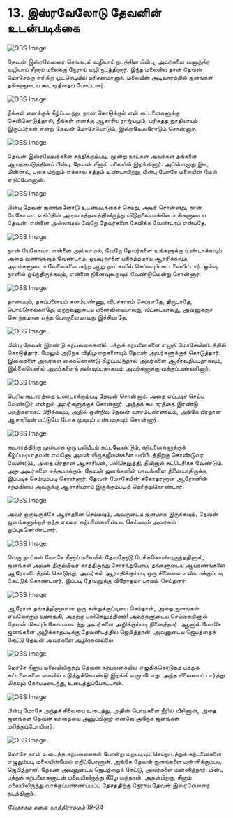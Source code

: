 # 13. இஸ்ரவேலோடு தேவனின் உடன்படிக்கை

![OBS Image](https://cdn.door43.org/obs/jpg/360px/obs-en-13-01.jpg)

தேவன் இஸ்ரவேலரை செங்கடல் வழியாய் நடத்தின பின்பு, அவர்களை வனாந்திர வழியாய் சீனாய் மலைக்கு நேராய் வழி நடத்தினார். இந்த மலையில் தான் தேவன் மோசேக்கு எரிகிற முட்செடியில் தரிசனமானார். மலையின் அடிவாரத்தில் ஜனங்கள் தங்களுடைய கூடாரத்தைப் போட்டனர்.

![OBS Image](https://cdn.door43.org/obs/jpg/360px/obs-en-13-02.jpg)

நீங்கள் எனக்குக் கீழ்ப்படிந்து, நான் கொடுக்கும் என் கட்டளைகளுக்கு செவிகொடுத்தால், நீங்கள் எனக்கு ஆசாரிய ராஜ்யமும், பரிசுத்த ஜாதியாயும் இருப்பீர்கள் என்று தேவன் மோசேயோடும், இஸ்ரவேலரோடும் சொன்னார். 

![OBS Image](https://cdn.door43.org/obs/jpg/360px/obs-en-13-03.jpg)

தேவன் இஸ்ரவேலர்களை சந்திக்கும்படி, மூன்று நாட்கள் அவர்கள் தங்களை ஆயத்தபடுத்தினப் பின்பு, தேவன் சீனாய் மலையில் இறங்கினார். அப்பொழுது இடி, மின்னல், புகை மற்றும் எக்கால சத்தம் உண்டாயிற்று, பின்பு மோசே மலையின் மேல் ஏறிப்போனான்.

![OBS Image](https://cdn.door43.org/obs/jpg/360px/obs-en-13-04.jpg)

பின்பு தேவன் ஜனங்களோடு உடன்படிக்கைச் செய்து, அவர் சொன்னது, நான் யேகோவா. எகிப்தின் அடிமைத்தனத்திலிருந்து விடுதலையாக்கின உங்களுடைய தேவன். என்னை அல்லாமல் வேறே தேவர்களை சேவிக்க வேண்டாம் என்பதே.

![OBS Image](https://cdn.door43.org/obs/jpg/360px/obs-en-13-05.jpg)

நான் யேகோவா. என்னை அல்லாமல், வேறே தேவர்களை உங்களுக்கு உண்டாக்கவும் அதை வணங்கவும் வேண்டாம். ஓய்வு நாளை பரிசுத்தமாய் ஆசரிக்கவும், அவர்களுடைய வேலைகளை மற்ற ஆறு நாட்களில் செய்யவும் கட்டளையிட்டார். ஓய்வு நாளில் ஓய்ந்திருக்கவும், என்னை நினைவுகூறவும் வேண்டுமென்று சொன்னார்.

![OBS Image](https://cdn.door43.org/obs/jpg/360px/obs-en-13-06.jpg)

தாயையும், தகப்பனையும் கனம்பண்ணு, விபச்சாரம் செய்யாதே, திருடாதே, பொய்சொல்லாதே, மற்றவனுடைய மனைவியையாவது, வீட்டையாவது, அவனுக்குச் சொந்தமான எந்த பொருளையாவது இச்சியாதே.

![OBS Image](https://cdn.door43.org/obs/jpg/360px/obs-en-13-07.jpg)

பின்பு தேவன் இரண்டு கற்பலகைகளில் பத்துக் கற்பனைகளை எழுதி மோசேயினிடத்தில் கொடுத்தார். மேலும் அநேக விதிமுறைகளையும் தேவன் அவர்களுக்குக் கொடுத்தார். இவைகளை அவர்கள் கைக்கொண்டு கீழ்ப்படிந்தால் அவர்களை ஆசீர்வதிப்பதாகவும், இல்லையெனில் அவர்களைத் தண்டிப்பதாகவும் அவர்களுக்கு வக்குப்பண்ணினார்.

![OBS Image](https://cdn.door43.org/obs/jpg/360px/obs-en-13-08.jpg)

பெரிய கூடாரத்தை உண்டாக்கும்படி தேவன் சொன்னார். அதை   எப்படிச் செய்ய வேண்டும் என்றும் அவர்களுக்குச் சொன்னார். அந்தக் கூடாரத்தை இரண்டு பகுதிகளாகப் பிரிக்கவும், அதில் ஒன்றில் தேவன் வாசம்பண்ணவும், அங்கே பிரதான ஆசாரியன் மட்டுமே போக முடியும் என்பதையும் சொன்னார்.

![OBS Image](https://cdn.door43.org/obs/jpg/360px/obs-en-13-09.jpg)

கூடாரத்திற்கு முன்பாக ஒரு பலிபீடம் கட்டவேண்டும், கற்பனைகளுக்குக் கீழ்ப்படியாதவன் எவனோ அவன் மிருகஜீவன்களை பலிபீடத்திற்கு கொண்டுவர வேண்டும், அதை பிரதான ஆசாரியன், பலிசெலுத்தி, தீயினால் சுட்டெரிக்க வேண்டும். அது அவர்களை சுத்தமாக்கும். தேவன் ஜனங்களின் பாவங்களை நினையாதிருக்க, இப்படிச் செய்யும்படி சொன்னார். தேவன் மோசேயின் சகோதரனான ஆரோனின் சந்ததியை அவருக்கு ஆசாரியராய் இருக்கும்படித் தெரிந்துகொண்டார்.

![OBS Image](https://cdn.door43.org/obs/jpg/360px/obs-en-13-10.jpg)

அவர் ஒருவருக்கே ஆராதனை செய்யவும், அவருடைய ஜனமாக இருக்கவும், தேவன் ஜனங்களுக்குத் தந்த எல்லா கற்பனைகளின்படி செய்யவும் அவர்கள் ஒப்புக்கொண்டனர். 

![OBS Image](https://cdn.door43.org/obs/jpg/360px/obs-en-13-11.jpg)

வெகு நாட்கள் மோசே சீனாய் மலையில் தேவனோடு பேசிக்கொண்டிருந்ததினால், ஜனங்கள் அவன் திரும்பிவர காத்திருந்து சோர்ந்துபோய், தங்களுடைய ஆபரணங்களை ஆரோனிடத்தில் கொடுத்து, அவர்கள் ஆராதிக்கும்படி ஒரு சிலையை உண்டாக்கும்படி கேட்டுக் கொண்டனர். இப்படி தேவனுக்கு விரோதமா பாவம் செய்தனர்.

![OBS Image](https://cdn.door43.org/obs/jpg/360px/obs-en-13-12.jpg)

ஆரோன் தங்கத்தினாலான ஒரு கன்றுக்குட்டியை செய்தான், அதை ஜனங்கள் எல்லோரும் வணங்கி, அதற்கு பலிசெலுத்தினர்! அவர்களுடைய செய்கையினால் தேவன் மிகவும் கோபமடைந்து அவர்களை அழிக்கும்படி நினைத்தார். ஆனால் மோசே ஜனங்களை அழிக்காதபடிக்கு தேவனிடத்தில் ஜெபித்தான். அவனுடைய ஜெபத்தைக் கேட்டு தேவன் அவர்களை அழிக்கவில்லை.

![OBS Image](https://cdn.door43.org/obs/jpg/360px/obs-en-13-13.jpg)

மோசே சீனாய் மலையிலிருந்து தேவன் கற்பலகையில் எழுதிக்கொடுத்த பத்துக் கட்டளைகளை கையில் எடுத்துக்கொண்டு இறங்கி வரும்போது, அந்த சிலையைப் பார்த்து மிகவும் கோபமடைந்து, உடைத்துப்போட்டான்.

![OBS Image](https://cdn.door43.org/obs/jpg/360px/obs-en-13-14.jpg)

பின்பு மோசே அந்தச் சிலையை உடைத்து, அதின் பொடிகளை நீரில் வீசினான், அதை ஜனங்கள் தேவன் வாதையை அனுப்பினார் எனவே அநேக ஜனங்கள் மரித்துப்போயினர்.

![OBS Image](https://cdn.door43.org/obs/jpg/360px/obs-en-13-15.jpg)

மோசே தான் உடைத்த கற்பலகைகள் போன்று மறுபடியும் செய்து பத்துக் கற்பனைகளை எழுதும்படி மலையின்மேல் ஏறிப்போனான். அங்கே தேவன் ஜனங்களை மன்னிக்கும்படி ஜெபித்தான். தேவன் அவனுடைய ஜெபத்தைக் கேட்டு, அவர்களை மன்னித்தார். பின்பு பத்துக் கற்பனைகளுடன் மலையிலிருந்து கீழே வந்தான். அதன்பிறகு, சீனாய் மலையிலிருந்து வாக்குப்பண்ணப்பட்ட தேசத்திற்கு நேராய் தேவன் இஸ்ரவேலரை நடத்தினார்.

_வேதாகம கதை: யாத்திராகமம் 19-34_

